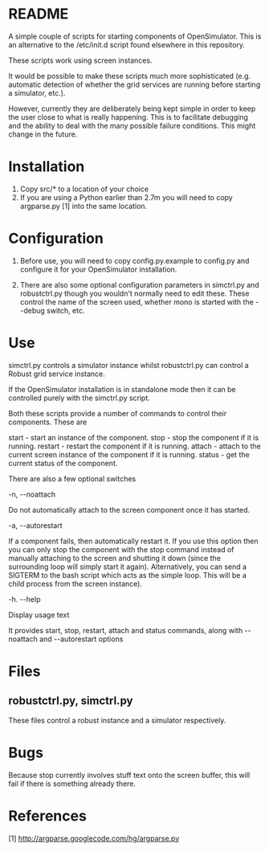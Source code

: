 # README #

A simple couple of scripts for starting components of OpenSimulator.  This is an
alternative to the /etc/init.d script found elsewhere in this repository.

These scripts work using screen instances.

It would be possible to make these scripts much more sophisticated (e.g.
automatic detection of whether the grid services are running before starting a
simulator, etc.).  

However, currently they are deliberately being kept simple in order to keep the
user close to what is really happening.  This is to facilitate debugging and the
ability to deal with the many possible failure conditions.  This might change in
the future.

# Installation #

1. Copy src/* to a location of your choice
2. If you are using a Python earlier than 2.7m you will need to copy argparse.py
[1] into the same location.

# Configuration #

1.  Before use, you will need to copy config.py.example to config.py and
configure it for your OpenSimulator installation.

2.  There are also some optional configuration parameters in simctrl.py and
robustctrl.py though you wouldn't normally need to edit these.  These control
the name of the screen used, whether mono is started with the --debug switch,
etc.

# Use #

simctrl.py controls a simulator instance whilst robustctrl.py can control a
Robust grid service instance.

If the OpenSimulator installation is in standalone mode then it can be
controlled purely with the simctrl.py script.

Both these scripts provide a number of commands to control their components.
These are

start   - start an instance of the component.
stop    - stop the component if it is running.
restart - restart the component if it is running.
attach  - attach to the current screen instance of the component if it is running.
status  - get the current status of the component.

There are also a few optional switches

-n, --noattach

Do not automatically attach to the screen component once it has started.

-a, --autorestart

If a component fails, then automatically restart it.  If you use this option
then you can only stop the component with the stop command instead of manually
attaching to the screen and shutting it down (since the surrounding loop will
simply start it again).  Alternatively, you can send a SIGTERM to the bash
script which acts as the simple loop.  This will be a child process from the
screen instance).

-h. --help

Display usage text

It provides start, stop, restart, attach and status commands, along with
--noattach and --autorestart options

# Files #

## robustctrl.py, simctrl.py ##
These files control a robust instance and a simulator respectively.

# Bugs #

Because stop currently involves stuff text onto the screen buffer, this will
fail if there is something already there.

# References #
[1] http://argparse.googlecode.com/hg/argparse.py
